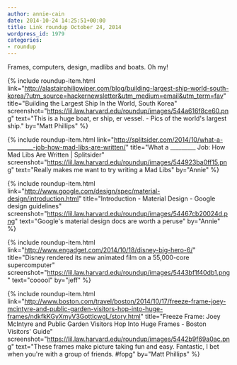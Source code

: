```yaml
---
author: annie-cain
date: 2014-10-24 14:25:51+00:00
title: Link roundup October 24, 2014
wordpress_id: 1979
categories:
- roundup
---
```


Frames, computers, design, madlibs and boats. Oh my!

{% include roundup-item.html
  link="http://alastairphilipwiper.com/blog/building-largest-ship-world-south-korea/?utm_source=hackernewsletter&utm_medium=email&utm_term=fav"
  title="Building the Largest Ship In the World, South Korea"
  screenshot="https://lil.law.harvard.edu/roundup/images/544a616f8ce60.png"
  text="This is a huge boat, er ship, er vessel. - Pics of the world's largest ship."
  by="Matt Phillips"
%}

{% include roundup-item.html
  link="http://splitsider.com/2014/10/what-a-_________-job-how-mad-libs-are-written/"
  title="What a _________ Job: How Mad Libs Are Written | Splitsider"
  screenshot="https://lil.law.harvard.edu/roundup/images/544923ba0ff15.png"
  text="Really makes me want to try writing a Mad Libs"
  by="Annie"
%}

{% include roundup-item.html
  link="http://www.google.com/design/spec/material-design/introduction.html"
  title="Introduction - Material Design - Google design guidelines"
  screenshot="https://lil.law.harvard.edu/roundup/images/54467cb20024d.png"
  text="Google's material design docs are worth a peruse"
  by="Annie"
%}

{% include roundup-item.html
  link="http://www.engadget.com/2014/10/18/disney-big-hero-6/"
  title="Disney rendered its new animated film on a 55,000-core supercomputer"
  screenshot="https://lil.law.harvard.edu/roundup/images/5443bf1f40db1.png"
  text="cooool"
  by="jeff"
%}

{% include roundup-item.html
  link="http://www.boston.com/travel/boston/2014/10/17/freeze-frame-joey-mcintyre-and-public-garden-visitors-hop-into-huge-frames/ndkfkKGyXmyV3GottlcwgL/story.html"
  title="Freeze Frame: Joey McIntyre and Public Garden Visitors Hop Into Huge Frames - Boston Visitors' Guide"
  screenshot="https://lil.law.harvard.edu/roundup/images/5442b9f69a0ac.png"
  text="These frames make picture taking fun and easy. Fantastic, I bet when you're with a group of friends. #fopg"
  by="Matt Phillips"
%}

